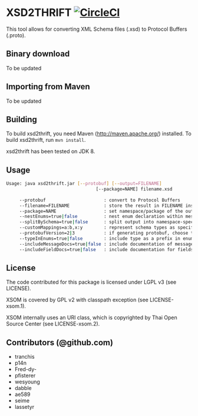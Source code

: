 # XSD2THRIFT  [![CircleCI](https://circleci.com/gh/entur/xsd2thrift.svg?style=svg)](https://circleci.com/gh/entur/xsd2thrift)

This tool allows for converting XML Schema files (.xsd) to Protocol Buffers (.proto).

## Binary download

To be updated

## Importing from Maven

To be updated

## Building

To build xsd2thrift, you need Maven (http://maven.apache.org/) installed. To build xsd2thrift, run `mvn install`.

xsd2thrift has been tested on JDK 8.

## Usage

```bash
Usage: java xsd2thrift.jar [--protobuf] [--output=FILENAME]
                                  [--package=NAME] filename.xsd
       
     --protobuf                      : convert to Protocol Buffers
     --filename=FILENAME             : store the result in FILENAME instead of standard output
     --package=NAME                  : set namespace/package of the output file
     --nestEnums=true|false          : nest enum declaration within messages that reference them, only supported by protobuf, defaults to true
     --splitBySchema=true|false      : split output into namespace-specific files, defaults to false
     --customMappings=a:b,x:y        : represent schema types as specific output types
     --protobufVersion=2|3           : if generating protobuf, choose the version (2 or 3)
     --typeInEnums=true|false        : include type as a prefix in enums, defaults to true
     --includeMessageDocs=true|false : include documentation of messages in output, defaults to true
     --includeFieldDocs=true|false   : include documentation for fields in output, defaults to true

```

## License

The code contributed for this package is licensed under LGPL v3 (see LICENSE).

XSOM is covered by GPL v2 with classpath exception (see LICENSE-xsom.1).

XSOM internally uses an URI class, which is copyrighted by Thai Open Source
Center (see LICENSE-xsom.2).

## Contributors (@github.com)

* tranchis
* p14n
* Fred-dy-
* pfisterer
* wesyoung
* dabble
* ae589
* seime
* lassetyr
